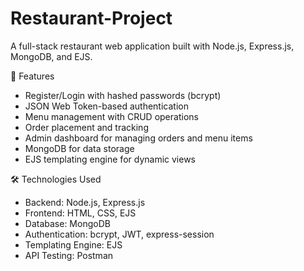 # Restaurant-Project
A full-stack restaurant web application built with Node.js, Express.js, MongoDB, and EJS. 

🚀 Features

- Register/Login with hashed passwords (bcrypt)
- JSON Web Token-based authentication
- Menu management with CRUD operations
- Order placement and tracking
- Admin dashboard for managing orders and menu items
- MongoDB for data storage
- EJS templating engine for dynamic views

🛠️ Technologies Used

- Backend: Node.js, Express.js
- Frontend: HTML, CSS, EJS
- Database: MongoDB
- Authentication: bcrypt, JWT, express-session
- Templating Engine: EJS
- API Testing: Postman 



